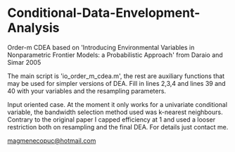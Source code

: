 # Conditional-Data-Envelopment-Analysis
Order-m CDEA based on 'Introducing Environmental Variables in Nonparametric Frontier Models: a Probabilistic Approach' from Daraio and Simar 2005

The main script is 'io_order_m_cdea.m', the rest are auxiliary functions that may be used for simpler versions of DEA.
Fill in lines 2,3,4 and lines 39 and 40 with your variables and the resampling parameters.

Input oriented case. At the moment it only works for a univariate conditional variable, the bandwidth selection method used was k-nearest neighbours.
Contrary to the original paper I capped efficiency at 1 and used a looser restriction both on resampling and the final DEA. For details just contact me.

magmenecopuc@hotmail.com

